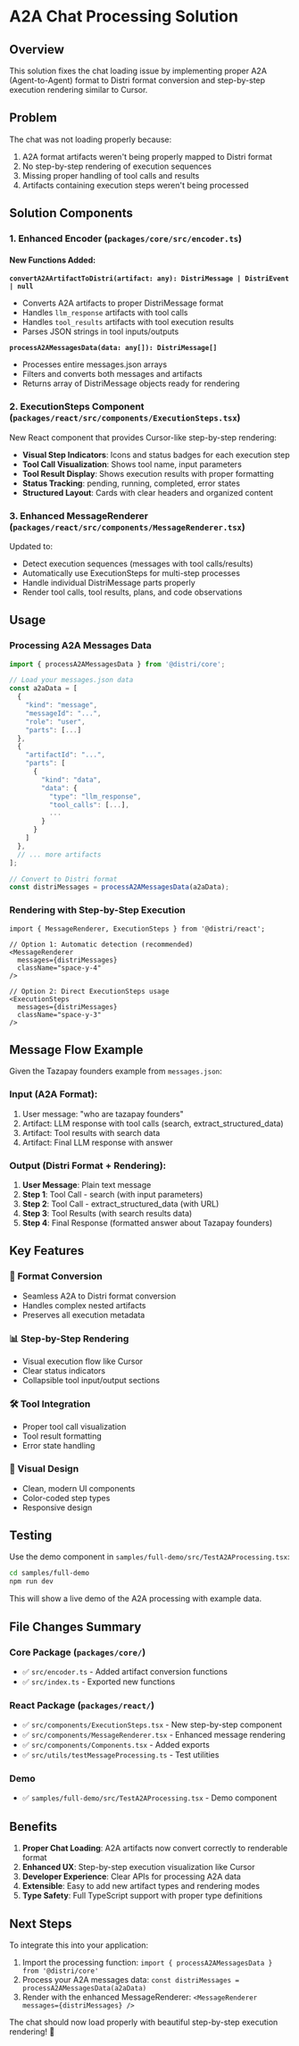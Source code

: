 # A2A Chat Processing Solution

## Overview

This solution fixes the chat loading issue by implementing proper A2A (Agent-to-Agent) format to Distri format conversion and step-by-step execution rendering similar to Cursor.

## Problem

The chat was not loading properly because:
1. A2A format artifacts weren't being properly mapped to Distri format
2. No step-by-step rendering of execution sequences
3. Missing proper handling of tool calls and results
4. Artifacts containing execution steps weren't being processed

## Solution Components

### 1. Enhanced Encoder (`packages/core/src/encoder.ts`)

#### New Functions Added:

**`convertA2AArtifactToDistri(artifact: any): DistriMessage | DistriEvent | null`**
- Converts A2A artifacts to proper DistriMessage format
- Handles `llm_response` artifacts with tool calls
- Handles `tool_results` artifacts with tool execution results
- Parses JSON strings in tool inputs/outputs

**`processA2AMessagesData(data: any[]): DistriMessage[]`**
- Processes entire messages.json arrays
- Filters and converts both messages and artifacts
- Returns array of DistriMessage objects ready for rendering

### 2. ExecutionSteps Component (`packages/react/src/components/ExecutionSteps.tsx`)

New React component that provides Cursor-like step-by-step rendering:

- **Visual Step Indicators**: Icons and status badges for each execution step
- **Tool Call Visualization**: Shows tool name, input parameters
- **Tool Result Display**: Shows execution results with proper formatting
- **Status Tracking**: pending, running, completed, error states
- **Structured Layout**: Cards with clear headers and organized content

### 3. Enhanced MessageRenderer (`packages/react/src/components/MessageRenderer.tsx`)

Updated to:
- Detect execution sequences (messages with tool calls/results)
- Automatically use ExecutionSteps for multi-step processes
- Handle individual DistriMessage parts properly
- Render tool calls, tool results, plans, and code observations

## Usage

### Processing A2A Messages Data

```typescript
import { processA2AMessagesData } from '@distri/core';

// Load your messages.json data
const a2aData = [
  {
    "kind": "message",
    "messageId": "...",
    "role": "user",
    "parts": [...]
  },
  {
    "artifactId": "...",
    "parts": [
      {
        "kind": "data",
        "data": {
          "type": "llm_response",
          "tool_calls": [...],
          ...
        }
      }
    ]
  },
  // ... more artifacts
];

// Convert to Distri format
const distriMessages = processA2AMessagesData(a2aData);
```

### Rendering with Step-by-Step Execution

```tsx
import { MessageRenderer, ExecutionSteps } from '@distri/react';

// Option 1: Automatic detection (recommended)
<MessageRenderer 
  messages={distriMessages}
  className="space-y-4"
/>

// Option 2: Direct ExecutionSteps usage
<ExecutionSteps 
  messages={distriMessages}
  className="space-y-3"
/>
```

## Message Flow Example

Given the Tazapay founders example from `messages.json`:

### Input (A2A Format):
1. User message: "who are tazapay founders"
2. Artifact: LLM response with tool calls (search, extract_structured_data)
3. Artifact: Tool results with search data
4. Artifact: Final LLM response with answer

### Output (Distri Format + Rendering):
1. **User Message**: Plain text message
2. **Step 1**: Tool Call - search (with input parameters)
3. **Step 2**: Tool Call - extract_structured_data (with URL)
4. **Step 3**: Tool Results (with search results data)
5. **Step 4**: Final Response (formatted answer about Tazapay founders)

## Key Features

### 🔄 Format Conversion
- Seamless A2A to Distri format conversion
- Handles complex nested artifacts
- Preserves all execution metadata

### 📊 Step-by-Step Rendering
- Visual execution flow like Cursor
- Clear status indicators
- Collapsible tool input/output sections

### 🛠 Tool Integration
- Proper tool call visualization
- Tool result formatting
- Error state handling

### 🎨 Visual Design
- Clean, modern UI components
- Color-coded step types
- Responsive design

## Testing

Use the demo component in `samples/full-demo/src/TestA2AProcessing.tsx`:

```bash
cd samples/full-demo
npm run dev
```

This will show a live demo of the A2A processing with example data.

## File Changes Summary

### Core Package (`packages/core/`)
- ✅ `src/encoder.ts` - Added artifact conversion functions
- ✅ `src/index.ts` - Exported new functions

### React Package (`packages/react/`)
- ✅ `src/components/ExecutionSteps.tsx` - New step-by-step component
- ✅ `src/components/MessageRenderer.tsx` - Enhanced message rendering
- ✅ `src/components/Components.tsx` - Added exports
- ✅ `src/utils/testMessageProcessing.ts` - Test utilities

### Demo
- ✅ `samples/full-demo/src/TestA2AProcessing.tsx` - Demo component

## Benefits

1. **Proper Chat Loading**: A2A artifacts now convert correctly to renderable format
2. **Enhanced UX**: Step-by-step execution visualization like Cursor
3. **Developer Experience**: Clear APIs for processing A2A data
4. **Extensible**: Easy to add new artifact types and rendering modes
5. **Type Safety**: Full TypeScript support with proper type definitions

## Next Steps

To integrate this into your application:

1. Import the processing function: `import { processA2AMessagesData } from '@distri/core'`
2. Process your A2A messages data: `const distriMessages = processA2AMessagesData(a2aData)`
3. Render with the enhanced MessageRenderer: `<MessageRenderer messages={distriMessages} />`

The chat should now load properly with beautiful step-by-step execution rendering! 🎉